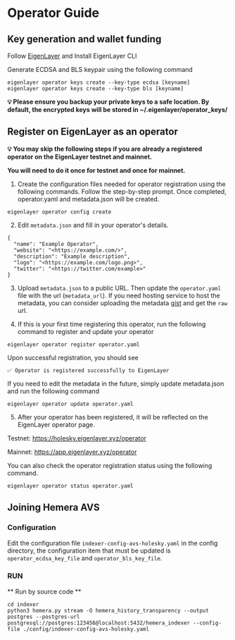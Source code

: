 # Operator Guide

## Key generation and wallet funding
Follow [EigenLayer](https://docs.eigenlayer.xyz/docs/getting-started/installation) and Install EigenLayer CLI

Generate ECDSA and BLS keypair using the following command

```
eigenlayer operator keys create --key-type ecdsa [keyname]
eigenlayer operator keys create --key-type bls [keyname]
```

**💡 Please ensure you backup your private keys to a safe location. By default, the encrypted keys will be stored in ~/.eigenlayer/operator_keys/**  


## Register on EigenLayer as an operator

**💡 You may skip the following steps if you are already a registered operator on the EigenLayer testnet and mainnet.**

**You will need to do it once for testnet and once for mainnet.**


1. Create the configuration files needed for operator registration using the following commands. Follow the step-by-step prompt. Once completed, operator.yaml and metadata.json will be created.

```
eigenlayer operator config create
```

2. Edit `metadata.json` and fill in your operator's details.

```
{
  "name": "Example Operator",
  "website": "<https://example.com/>",
  "description": "Example description",
  "logo": "<https://example.com/logo.png>",
  "twitter": "<https://twitter.com/example>"
}
```

3. Upload `metadata.json` to a public URL. Then update the `operator.yaml` file with the url (`metadata_url`). If you need hosting service to host the metadata, you can consider uploading the metadata [gist](https://gist.github.com/) and get the `raw` url.

4. If this is your first time registering this operator, run the following command to register and update your operator

```
eigenlayer operator register operator.yaml
```

Upon successful registration, you should see 

```
✅ Operator is registered successfully to EigenLayer
```

If you need to edit the metadata in the future, simply update metadata.json and run the following command

```
eigenlayer operator update operator.yaml
```

5. After your operator has been registered, it will be reflected on the EigenLayer operator page.

Testnet: https://holesky.eigenlayer.xyz/operator

Mainnet: https://app.eigenlayer.xyz/operator

You can also check the operator registration status using the following command.

```
eigenlayer operator status operator.yaml
```

## Joining Hemera AVS

### Configuration

Edit the configuration file `indexer-config-avs-holesky.yaml` in the config directory, the configuration item that must be updated is `operator_ecdsa_key_file` and `operator_bls_key_file`.

### RUN

** Run by source code **

```
cd indexer
python3 hemera.py stream -O hemera_history_transparency --output postgres --postgres-url
postgresql://postgres:123456@localhost:5432/hemera_indexer --config-file ./config/indexer-config-avs-holesky.yaml
```






